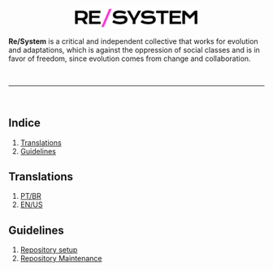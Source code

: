 <br>

<p align="center">
  <img src="https://github.com/resystem/.github/blob/master/assets/brand/full-logo.png" width="250" alt="Re/System">
</p>

<p>
<strong>Re/System</strong> is a critical and independent collective that works for evolution and adaptations, which is against the oppression of social classes and is in favor of freedom, since evolution comes from change and collaboration.
</p>

<br>

---

<br>

## Indice

1. [Translations](#translations)
1. [Guidelines](#guidelines)

## Translations

1. [PT/BR](https://github.com/resystem/.github/README.pt.md)
1. [EN/US](https://github.com/resystem/.github)

## Guidelines

1. [Repository setup](https://github.com/resystem/.github/guidelines/REPOSITORY_SETUP.mb)
1. [Repository Maintenance](https://github.com/resystem/.github/guidelines/REPOSITORY_MAINTENANCE.md)
